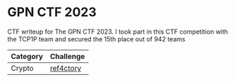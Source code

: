 # GPN CTF 2023
CTF writeup for The GPN CTF 2023. I took part in this CTF competition with the TCP1P team and secured the 15th place out of 942 teams

| Category | Challenge |
| --- | --- |
| Crypto | [ref4ctory](/GPN%20CTF%202023/ref4ctory/)